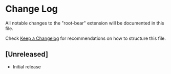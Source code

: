 # Change Log

All notable changes to the "root-bear" extension will be documented in this file.

Check [Keep a Changelog](http://keepachangelog.com/) for recommendations on how to structure this file.

## [Unreleased]

- Initial release
